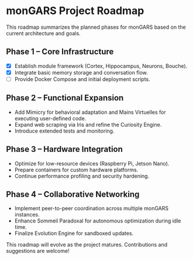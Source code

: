 # monGARS Project Roadmap

This roadmap summarizes the planned phases for monGARS based on the current architecture and goals.

## Phase 1 – Core Infrastructure
- [x] Establish module framework (Cortex, Hippocampus, Neurons, Bouche).
- [x] Integrate basic memory storage and conversation flow.
- [ ] Provide Docker Compose and initial deployment scripts.

## Phase 2 – Functional Expansion
- Add Mimicry for behavioral adaptation and Mains Virtuelles for executing user-defined code.
- Expand web scraping via Iris and refine the Curiosity Engine.
- Introduce extended tests and monitoring.

## Phase 3 – Hardware Integration
- Optimize for low-resource devices (Raspberry Pi, Jetson Nano).
- Prepare containers for custom hardware platforms.
- Continue performance profiling and security hardening.

## Phase 4 – Collaborative Networking
- Implement peer-to-peer coordination across multiple monGARS instances.
- Enhance Sommeil Paradoxal for autonomous optimization during idle time.
- Finalize Evolution Engine for sandboxed updates.

This roadmap will evolve as the project matures. Contributions and suggestions are welcome!
